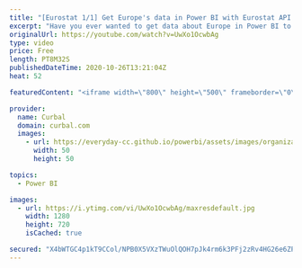 ```yaml
---
title: "[Eurostat 1/1] Get Europe's data in Power BI with Eurostat API - @EU_Eurostat"
excerpt: "Have you ever wanted to get data about Europe in Power BI to boost your market research? Population in Europe, Age and gender, income levels, employment levels, all this is available for you if you connect to Eurostats API.  In this video I will show you how the API works and in the next we will build"
originalUrl: https://youtube.com/watch?v=UwXo1OcwbAg
type: video
price: Free
length: PT8M32S
publishedDateTime: 2020-10-26T13:21:04Z
heat: 52

featuredContent: "<iframe width=\"800\" height=\"500\" frameborder=\"0\" src=\"https://www.youtube.com/embed/UwXo1OcwbAg\" allow=\"accelerometer; autoplay; encrypted-media; gyroscope; picture-in-picture\" allowfullscreen></iframe>"

provider:
  name: Curbal
  domain: curbal.com
  images:
    - url: https://everyday-cc.github.io/powerbi/assets/images/organizations/curbal.com-50x50.jpg
      width: 50
      height: 50

topics:
  - Power BI

images:
  - url: https://i.ytimg.com/vi/UwXo1OcwbAg/maxresdefault.jpg
    width: 1280
    height: 720
    isCached: true

secured: "X4bWTGC4p1kT9CCol/NPB0X5VXzTWuOlQOH7pJk4rm6k3PFj2zRv4HG26e6ZP8jBfT7ZaxPvZaT1gfmmo4H0DSa2NPhxw8jZhE2EmGKO+Vx52RTvqhg7vxsAghOx6wjcKfE9keIRLigQuQ1m0rjgkSjtwEsBUi7fizPLB/TdW7SU+9wbBHqbqjtlyaXUDG7lJFv+HIAdwq8aVSPcz27YHz8pP9mNkiuKxj30GVcp0108gfznz5sbn9758VB6KHOvh03N8z1VE/isqLod9GP/07LAWyCsfc4aNfVwkX4PsYRC74f8P29UQQy8xMylZNYeRzLg2wsHzFQJ3LNmFbg1v3we8xhc4MB+anLW0u/Apxk9MGSQJ9TCna1OYG6uMXrqsj3/TUSemdhS2CuUG7bxaYHoF5YwHDw6dScxEnCzp10=;3+OQEhNwvUiiJRH2p6qvBw=="
---
```


